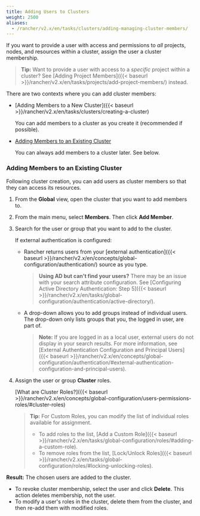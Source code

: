 ```yaml
---
title: Adding Users to Clusters
weight: 2500
aliases:
  - /rancher/v2.x/en/tasks/clusters/adding-managing-cluster-members/
---
```


If you want to provide a user with access and permissions to _all_ projects, nodes, and resources within a cluster, assign the user a cluster membership.

>**Tip:** Want to provide a user with access to a _specific_ project within a cluster? See [Adding Project Members]({{< baseurl >}}/rancher/v2.x/en/tasks/projects/add-project-members/) instead.

There are two contexts where you can add cluster members:

- [Adding Members to a New Cluster]({{< baseurl >}}/rancher/v2.x/en/tasks/clusters/creating-a-cluster)

    You can add members to a cluster as you create it (recommended if possible).

- [Adding Members to an Existing Cluster](#adding-members-to-an-existing-cluster)

    You can always add members to a cluster later. See below.

### Adding Members to an Existing Cluster

Following cluster creation, you can add users as cluster members so that they can access its resources.

1. From the **Global** view, open the cluster that you want to add members to.

2. From the main menu, select **Members**. Then click **Add Member**.

3. Search for the user or group that you want to add to the cluster.

 	If external authentication is configured:

	-  Rancher returns users from your [external authentication]({{< baseurl >}}/rancher/v2.x/en/concepts/global-configuration/authentication/) source as you type.

		>**Using AD but can't find your users?**
		>There may be an issue with your search attribute configuration. See [Configuring Active Directory Authentication: Step 5]({{< baseurl >}}/rancher/v2.x/en/tasks/global-configuration/authentication/active-directory/).

	- A drop-down allows you to add groups instead of individual users. The drop-down only lists groups that you, the logged in user, are part of.

		>**Note:** If you are logged in as a local user, external users do not display in your search results. For more information, see [External Authentication Configuration and Principal Users]({{< baseurl >}}/rancher/v2.x/en/concepts/global-configuration/authentication/#external-authentication-configuration-and-principal-users).

4. Assign the user or group **Cluster** roles.  

	[What are Cluster Roles?]({{< baseurl >}}/rancher/v2.x/en/concepts/global-configuration/users-permissions-roles/#cluster-roles)

	>**Tip:** For Custom Roles, you can modify the list of individual roles available for assignment.
	>
	> - To add roles to the list, [Add a Custom Role]({{< baseurl >}}/rancher/v2.x/en/tasks/global-configuration/roles/#adding-a-custom-role).
	> - To remove roles from the list, [Lock/Unlock Roles]({{< baseurl >}}/rancher/v2.x/en/tasks/global-configuration/roles/#locking-unlocking-roles).

**Result:** The chosen users are added to the cluster.

- To revoke cluster membership, select the user and click **Delete**. This action deletes membership, not the user.
- To modify a user's roles in the cluster, delete them from the cluster, and then re-add them with modified roles.
